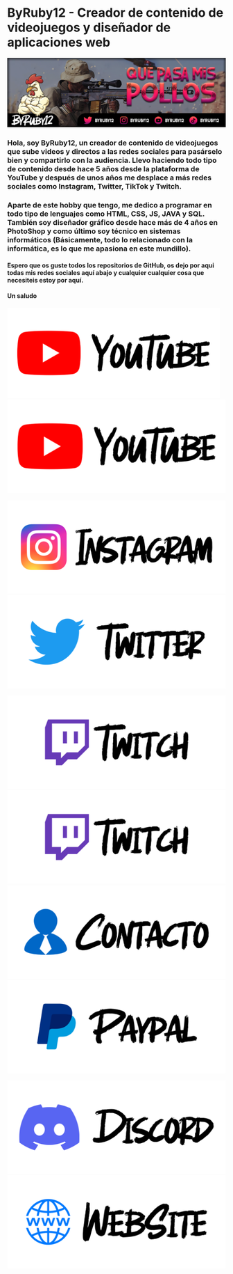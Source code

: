 # ByRuby12 - Creador de contenido de videojuegos y diseñador de aplicaciones web

![Portada](imagenes/banner.png)

### Hola, soy ByRuby12, un creador de contenido de videojuegos que sube videos y directos a las redes sociales para pasárselo bien y compartirlo con la audiencia. Llevo haciendo todo tipo de contenido desde hace 5 años desde la plataforma de YouTube y después de unos años me desplace a más redes sociales como Instagram, Twitter, TikTok y Twitch.

### Aparte de este hobby que tengo, me dedico a programar en todo tipo de lenguajes como HTML, CSS, JS, JAVA y SQL. También soy diseñador gráfico desde hace más de 4 años en PhotoShop y como último soy técnico en sistemas informáticos (Básicamente, todo lo relacionado con la informática, es lo que me apasiona en este mundillo).

#### Espero que os guste todos los repositorios de GitHub, os dejo por aqui todas mis redes sociales aquí abajo y cualquier cualquier cosa que necesiteis estoy por aquí. 
#### Un saludo

<a href="https://www.youtube.com/@ByRuby12"> <img width="490" height="208" src="imagenes/panel_youtube.png" alt="Canal Principal"></a> <a href="https://youtube.com/@ByRuby12EXTRA"> <img src="imagenes/panel_youtube.png" alt="Canal Secundario"></a>

<a href="https://instagram.com/ByRuby12"> <img src="imagenes/panel_instagram.png" alt="Instagram"></a> <a href="https://twitter.com/byruby12"> <img src="imagenes/panel_twitter.png" alt="Twitter"></a>

<a href="http://vm.tiktok.com/byruby12"> <img src="imagenes/panel_twitch.png" alt="TikTok"></a> <a href="https://twitch.com/byruby12_official"> <img src="imagenes/panel_twitch.png" alt="Twitch"></a>
<a href="mailto:byruby12.contacto@gmail.com"> <img src="imagenes/panel_gmail.png" alt="Contacto"></a> <a href="https://www.paypal.me/Byruby12"> <img src="imagenes/panel_paypal.png" alt="PayPal"></a>

<a href="https://www.youtube.com/@ByRuby12"> <img src="imagenes/panel_discord.png" alt="Discord"></a> <a href="https://comunidad-byruby12.jimdosite.com"> <img src="imagenes/panel_website.png" alt="WebSite"></a>
